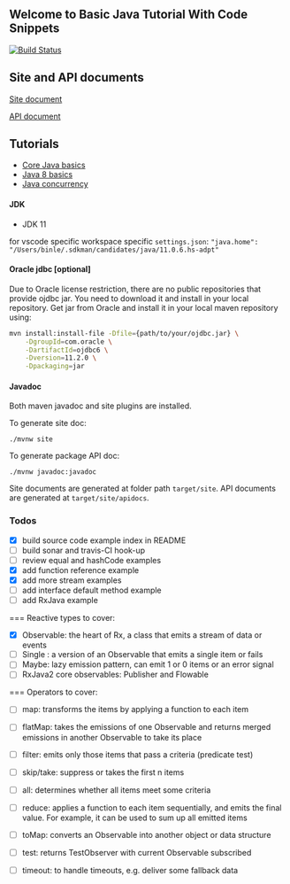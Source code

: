 ## Welcome to Basic Java Tutorial With Code Snippets

[![Build Status](https://travis-ci.org/binlecode/example-java.svg?branch=master)](https://travis-ci.org/binlecode/example-java)

## Site and API documents

[Site document](./site/index.html)

[API document](./site/apidocs/index.html)

## Tutorials

- [Core Java basics](./tutorial/core-java.md)
- [Java 8 basics](./tutorial/java-8-basics.md)
- [Java concurrency](./tutorial/java-concurrency.md)

#### JDK

- JDK 11

for vscode specific workspace specific `settings.json`:
`"java.home": "/Users/binle/.sdkman/candidates/java/11.0.6.hs-adpt"`


#### Oracle jdbc [optional]

Due to Oracle license restriction, there are no public repositories that provide ojdbc jar.
You need to download it and install in your local repository. Get jar from Oracle and install it in your local maven repository using:
```bash
mvn install:install-file -Dfile={path/to/your/ojdbc.jar} \
    -DgroupId=com.oracle \
    -DartifactId=ojdbc6 \
    -Dversion=11.2.0 \
    -Dpackaging=jar
```

#### Javadoc

Both maven javadoc and site plugins are installed.

To generate site doc:
```
./mvnw site
```

To generate package API doc:
```
./mvnw javadoc:javadoc
```

Site documents are generated at folder path `target/site`.
API documents are generated at `target/site/apidocs`.




### Todos

- [x] build source code example index in README
- [ ] build sonar and travis-CI hook-up
- [ ] review equal and hashCode examples
- [x] add function reference example
- [x] add more stream examples
- [ ] add interface default method example
- [ ] add RxJava example

=== Reactive types to cover:
- [x] Observable: the heart of Rx, a class that emits a stream of data or events
- [ ] Single : a version of an Observable that emits a single item or fails
- [ ] Maybe: lazy emission pattern, can emit 1 or 0 items or an error signal
- [ ] RxJava2 core observables: Publisher and Flowable

=== Operators to cover:

- [ ] map: transforms the items by applying a function to each item
- [ ] flatMap: takes the emissions of one Observable and returns merged emissions in another Observable to take its place
- [ ] filter: emits only those items that pass a criteria (predicate test)
- [ ] skip/take: suppress or takes the first n items
- [ ] all: determines whether all items meet some criteria
- [ ] reduce: applies a function to each item sequentially, and emits the final value. For example, it can be used to sum up all emitted items
- [ ] toMap: converts an Observable into another object or data structure
- [ ] test: returns TestObserver with current Observable subscribed
- [ ] timeout: to handle timeouts, e.g. deliver some fallback data 


 


